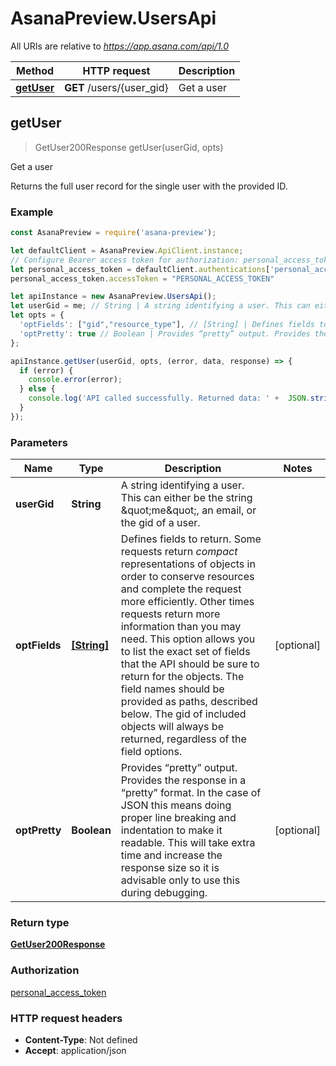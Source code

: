 # AsanaPreview.UsersApi

All URIs are relative to *https://app.asana.com/api/1.0*

Method | HTTP request | Description
------------- | ------------- | -------------
[**getUser**](UsersApi.md#getUser) | **GET** /users/{user_gid} | Get a user



## getUser

> GetUser200Response getUser(userGid, opts)

Get a user

Returns the full user record for the single user with the provided ID.

### Example

```javascript
const AsanaPreview = require('asana-preview');

let defaultClient = AsanaPreview.ApiClient.instance;
// Configure Bearer access token for authorization: personal_access_token
let personal_access_token = defaultClient.authentications['personal_access_token'];
personal_access_token.accessToken = "PERSONAL_ACCESS_TOKEN"

let apiInstance = new AsanaPreview.UsersApi();
let userGid = me; // String | A string identifying a user. This can either be the string \"me\", an email, or the gid of a user.
let opts = {
  'optFields': ["gid","resource_type"], // [String] | Defines fields to return.  Some requests return *compact* representations of objects in order to conserve resources and complete the request more efficiently. Other times requests return more information than you may need. This option allows you to list the exact set of fields that the API should be sure to return for the objects. The field names should be provided as paths, described below.  The gid of included objects will always be returned, regardless of the field options.
  'optPretty': true // Boolean | Provides “pretty” output. Provides the response in a “pretty” format. In the case of JSON this means doing proper line breaking and indentation to make it readable. This will take extra time and increase the response size so it is advisable only to use this during debugging.
};

apiInstance.getUser(userGid, opts, (error, data, response) => {
  if (error) {
    console.error(error);
  } else {
    console.log('API called successfully. Returned data: ' +  JSON.stringify(data, 0, 2));
  }
});
```

### Parameters


Name | Type | Description  | Notes
------------- | ------------- | ------------- | -------------
 **userGid** | **String**| A string identifying a user. This can either be the string \&quot;me\&quot;, an email, or the gid of a user. | 
 **optFields** | [**[String]**](String.md)| Defines fields to return.  Some requests return *compact* representations of objects in order to conserve resources and complete the request more efficiently. Other times requests return more information than you may need. This option allows you to list the exact set of fields that the API should be sure to return for the objects. The field names should be provided as paths, described below.  The gid of included objects will always be returned, regardless of the field options. | [optional] 
 **optPretty** | **Boolean**| Provides “pretty” output. Provides the response in a “pretty” format. In the case of JSON this means doing proper line breaking and indentation to make it readable. This will take extra time and increase the response size so it is advisable only to use this during debugging. | [optional] 

### Return type

[**GetUser200Response**](GetUser200Response.md)

### Authorization

[personal_access_token](../README.md#personal_access_token)

### HTTP request headers

- **Content-Type**: Not defined
- **Accept**: application/json

